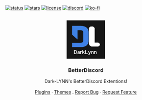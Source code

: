 <div id="top"></div>
<!--
* ──────────────────────────────────────────────────────────────────────────────────────────────────────────────────────
* ─████████████████───██████████████─██████████████─████████████──────────────────██████──────────██████─██████████████─
* ─██░░░░░░░░░░░░██───██░░░░░░░░░░██─██░░░░░░░░░░██─██░░░░░░░░████────────────────██░░██████████████░░██─██░░░░░░░░░░██─
* ─██░░████████░░██───██░░██████████─██░░██████░░██─██░░████░░░░██────────────────██░░░░░░░░░░░░░░░░░░██─██░░██████████─
* ─██░░██────██░░██───██░░██─────────██░░██──██░░██─██░░██──██░░██────────────────██░░██████░░██████░░██─██░░██─────────
* ─██░░████████░░██───██░░██████████─██░░██████░░██─██░░██──██░░██─██████████████─██░░██──██░░██──██░░██─██░░██████████─
* ─██░░░░░░░░░░░░██───██░░░░░░░░░░██─██░░░░░░░░░░██─██░░██──██░░██─██░░░░░░░░░░██─██░░██──██░░██──██░░██─██░░░░░░░░░░██─
* ─██░░██████░░████───██░░██████████─██░░██████░░██─██░░██──██░░██─██████████████─██░░██──██████──██░░██─██░░██████████─
* ─██░░██──██░░██─────██░░██─────────██░░██──██░░██─██░░██──██░░██────────────────██░░██──────────██░░██─██░░██─────────
* ─██░░██──██░░██████─██░░██████████─██░░██──██░░██─██░░████░░░░██────────────────██░░██──────────██░░██─██░░██████████─
* ─██░░██──██░░░░░░██─██░░░░░░░░░░██─██░░██──██░░██─██░░░░░░░░████────────────────██░░██──────────██░░██─██░░░░░░░░░░██─
* ─██████──██████████─██████████████─██████──██████─████████████──────────────────██████──────────██████─██████████████─
* ──────────────────────────────────────────────────────────────────────────────────────────────────────────────────────
*
-->

<!-- PROJECT SHIELDS -->
[![status](https://img.shields.io/badge/status%3A-Maintained-5966F3.svg)](https://github.com/Dark-LYNN/BetterDiscord)
[![stars](https://badgen.net/github/stars/Dark-LYNN/BetterDiscord/)](https://github.com/Dark-LYNN/BetterDiscord)
[![license](https://badgen.net/github/license/Dark-LYNN/betterdiscord/)](https://github.com/Dark-LYNN/BetterDiscord/blob/v1.0.0/LICENSE)
[![discord](https://badgen.net/discord/members/gTuabejrGb/)](https://discord.gg/gTuabejrGb)
[![ko-fi](https://img.shields.io/badge/Donate-Ko-Fi-5966F3.svg)](https://ko-fi.com/O5O380K8U)

<!-- PROJECT LOGO -->
<br /> 
<div align="center">
  <a href="https://github.com/Dark-LYNN/BetterDiscord/">
    <img src="https://github.com/Dark-LYNN/BetterDiscord/blob/v1.0.0/Extra/DarkLYNN.png?raw=true" alt="Logo" width="120" height="120">
  </a>

  <h3 align="center">BetterDiscord</h3>

  <p align="center">
    Dark-LYNN's BetterDiscord Extentions!
    <br />
    <br />
    <a href="https://github.com/Dark-LYNN/BetterDiscord/tree/v1.0.0/Plugins">Plugins</a>
    ·
    <a href="https://github.com/Dark-LYNN/BetterDiscord/tree/v1.0.0/Themes">Themes</a>
    .
    <a href="https://github.com/Dark-LYNN/BetterDiscord/discussions/new?category=bugs">Report Bug</a>
    ·
    <a href="https://github.com/Dark-LYNN/BetterDiscord/discussions/new?category=ideas">Request Feature</a>
  </p>
</div>
